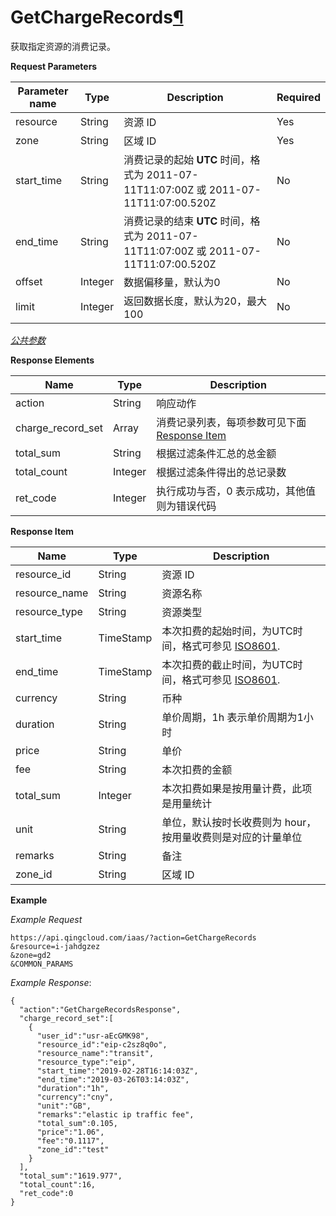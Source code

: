 ---
---

# GetChargeRecords[¶](#getchargerecords "永久链接至标题")

获取指定资源的消费记录。

**Request Parameters**

| Parameter name | Type | Description | Required |
| --- | --- | --- | --- |
| resource | String | 资源 ID | Yes |
| zone | String | 区域 ID | Yes |
| start_time | String | 消费记录的起始 **UTC** 时间，格式为 2011-07-11T11:07:00Z 或 2011-07-11T11:07:00.520Z | No |
| end_time | String | 消费记录的结束 **UTC** 时间，格式为 2011-07-11T11:07:00Z 或 2011-07-11T11:07:00.520Z | No |
| offset | Integer | 数据偏移量，默认为0 | No |
| limit | Integer | 返回数据长度，默认为20，最大100 | No |

[_公共参数_](../../common/parameters.html#api-common-parameters)

**Response Elements**

| Name | Type | Description |
| --- | --- | --- |
| action | String | 响应动作 |
| charge_record_set | Array | 消费记录列表，每项参数可见下面 [Response Item](#response-item) |
| total_sum | String | 根据过滤条件汇总的总金额 |
| total_count | Integer | 根据过滤条件得出的总记录数 |
| ret_code | Integer | 执行成功与否，0 表示成功，其他值则为错误代码 |

**Response Item**

| Name | Type | Description |
| --- | --- | --- |
| resource_id | String | 资源 ID |
| resource_name | String | 资源名称 |
| resource_type | String | 资源类型 |
| start_time | TimeStamp | 本次扣费的起始时间，为UTC时间，格式可参见 [ISO8601](http://www.w3.org/TR/NOTE-datetime). |
| end_time | TimeStamp | 本次扣费的截止时间，为UTC时间，格式可参见 [ISO8601](http://www.w3.org/TR/NOTE-datetime). |
| currency | String | 币种 |
| duration | String | 单价周期，1h 表示单价周期为1小时 |
| price | String | 单价 |
| fee | String | 本次扣费的金额 |
| total_sum | Integer | 本次扣费如果是按用量计费，此项是用量统计 |
| unit | String | 单位，默认按时长收费则为 hour，按用量收费则是对应的计量单位 |
| remarks | String | 备注 |
| zone_id | String | 区域 ID |

**Example**

_Example Request_

```
https://api.qingcloud.com/iaas/?action=GetChargeRecords
&resource=i-jahdgzez
&zone=gd2
&COMMON_PARAMS
```

_Example Response_:

```
{
  "action":"GetChargeRecordsResponse",
  "charge_record_set":[
    {
      "user_id":"usr-aEcGMK98",
      "resource_id":"eip-c2sz8q0o",
      "resource_name":"transit",
      "resource_type":"eip",
      "start_time":"2019-02-28T16:14:03Z",
      "end_time":"2019-03-26T03:14:03Z",
      "duration":"1h",
      "currency":"cny",
      "unit":"GB",
      "remarks":"elastic ip traffic fee",
      "total_sum":0.105,
      "price":"1.06",
      "fee":"0.1117",
      "zone_id":"test"
    }
  ],
  "total_sum":"1619.977",
  "total_count":16,
  "ret_code":0
}
```
